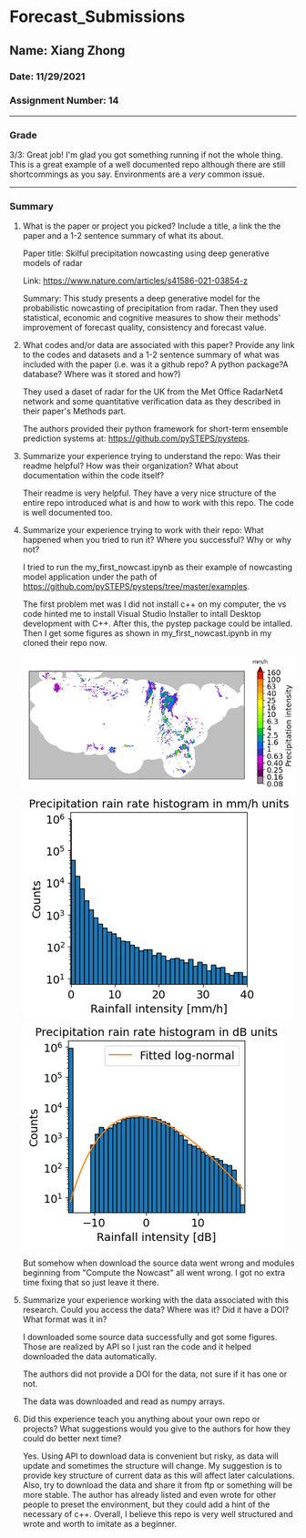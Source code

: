 # Forecast_Submissions

## Name: Xiang Zhong

### Date: 11/29/2021

### Assignment Number: 14
____________
### Grade
3/3: Great job!  I'm glad you got something running if not the whole thing. This is a great example of a well documented repo although there are still shortcommings as you say. Environments are a *very* common issue. 
____________
### Summary
1. What is the paper or project you picked? Include a title, a link the the paper and a 1-2 sentence summary of what its about.
   
   Paper title: Skilful precipitation nowcasting using deep generative models of radar

   Link: https://www.nature.com/articles/s41586-021-03854-z
   
   Summary: This study presents a deep generative model for the probabilistic nowcasting of precipitation from radar. Then they used statistical, economic and cognitive measures to show their methods' improvement of forecast quality, consistency and forecast value.

2. What codes and/or data are associated with this paper? Provide any link to the codes and datasets and a 1-2 sentence summary of what was included with the paper (i.e. was it a github repo? A python package?A database? Where was it stored and how?)
   
   They used a daset of radar for the UK from the Met Office RadarNet4 network and some quantitative verification data as they described in their paper's Methods part. 
   
   The authors provided their python framework for short-term ensemble prediction systems at: https://github.com/pySTEPS/pysteps.

3. Summarize your experience trying to understand the repo: Was their readme helpful? How was their organization? What about documentation within the code itself?
   
   Their readme is very helpful. They have a very nice structure of the entire repo introduced what is and how to work with this repo. The code is well documented too.

4. Summarize your experience trying to work with their repo: What happened when you tried to run it? Where you successful? Why or why not?
   
   I tried to run the my_first_nowcast.ipynb as their example of nowcasting model application under the path of https://github.com/pySTEPS/pysteps/tree/master/examples.

   The first problem met was I did not install c++ on my computer, the vs code hinted me to install Visual Studio Installer to intall Desktop development with C++. After this, the pystep package could be intalled. Then I get some figures as shown in my_first_nowcast.ipynb in my cloned their repo now.

   ![Getting Started](Zhong_HW14_fig1.png)
   ![Getting Started](Zhong_HW14_fig2.png)
   ![Getting Started](Zhong_HW14_fig3.png)

   But somehow when download the source data went wrong and modules beginning from "Compute the Nowcast" all went wrong. I got no extra time fixing that so just leave it there.

5. Summarize your experience working with the data associated with this research. Could you access the data? Where was it? Did it have a DOI? What format was it in?
   
   I downloaded some source data successfully and got some figures. Those are realized by API so I just ran the code and it helped downloaded the data automatically.

   The authors did not provide a DOI for the data, not sure if it has one or not.

   The data was downloaded and read as numpy arrays.


6. Did this experience teach you anything about your own repo or projects? What suggestions would you give to the authors for how they could do better next time?
   
   Yes. Using API to download data is convenient but risky, as data will update and sometimes the structure will change. My suggestion is to provide key structure of current data as this will affect later calculations. Also, try to download the data and share it from ftp or something will be more stable. The author has already listed and even wrote for other people to preset the environment, but they could add a hint of the necessary of c++. Overall, I believe this repo is very well structured and wrote and worth to imitate as a beginner.
